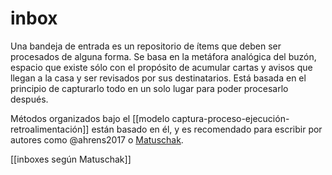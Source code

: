 # inbox
Una bandeja de entrada es un repositorio de ítems que deben ser procesados de alguna forma. Se basa en la metáfora analógica del buzón, espacio que existe sólo con el propósito de acumular cartas y avisos que llegan a la casa y ser revisados por sus destinatarios. Está basada en el principio de capturarlo todo en un solo lugar para poder procesarlo después.

Métodos organizados bajo el [[modelo captura-proceso-ejecución-retroalimentación]] están basado en él, y es recomendado para escribir por autores como @ahrens2017 o [Matuschak](https://notes.andymatuschak.org/zShQzFXDGrA1bTMCnbM9Qud).

[[inboxes según Matuschak]]
